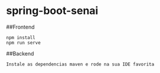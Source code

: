 # spring-boot-senai

##Frontend
```
npm install
npm run serve
```

##Backend
```
Instale as dependencias maven e rode na sua IDE favorita
```
